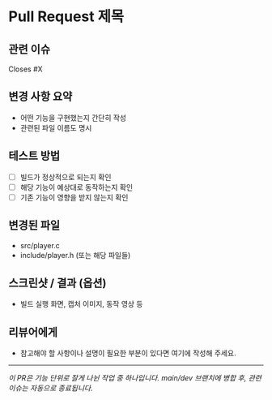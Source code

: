 # Pull Request 제목
<!-- 예: 플레이어 무적 깜빡이기 기능 구현 (#3) -->

## 관련 이슈
Closes #X

## 변경 사항 요약
- 어떤 기능을 구현했는지 간단히 작성
- 관련된 파일 이름도 명시

## 테스트 방법
- [ ] 빌드가 정상적으로 되는지 확인
- [ ] 해당 기능이 예상대로 동작하는지 확인
- [ ] 기존 기능이 영향을 받지 않는지 확인

## 변경된 파일
- src/player.c
- include/player.h
(또는 해당 파일들)

## 스크린샷 / 결과 (옵션)
- 빌드 실행 화면, 캡처 이미지, 동작 영상 등

## 리뷰어에게
- 참고해야 할 사항이나 설명이 필요한 부분이 있다면 여기에 작성해 주세요.

---

_이 PR은 기능 단위로 잘게 나뉜 작업 중 하나입니다. main/dev 브랜치에 병합 후, 관련 이슈는 자동으로 종료됩니다._
